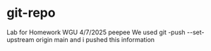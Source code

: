 # git-repo
Lab for Homework WGU 4/7/2025 peepee
We used git -push --set-upstream origin main 
and i pushed this information
